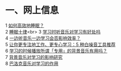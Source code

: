 一、网上信息
=====
1 [如何高效地睡眠？](http://www.zhihu.com/question/19551007)<br>
2 [睡眠十律](http://baike.baidu.com/link?url=uKJgaj8mu6u1CCFjhfPa2MZVId3wjgsdOY44HlA85-N128qYKs7FBhHUskUTFgLROO5A18FHwneR3T66Wd8Uu_)<br>
3 [学习时听音乐对学习有好处吗](http://zhidao.baidu.com/link?url=cFXC2bELKqdLMO4UPnAdZ8eez1YtRy9fhaTSV7MhzdvwinQn4wNDLWYSga7k_U2_2DZtsXisHCwVT2vQgwXysq)<br>
4 [一边听音乐一边学习会否影响效率？ ](http://www.zhihu.com/question/20276743)<br>
5 [让你更专注地工作、更专心学习：5 种白噪音工具推荐](http://sspai.com/27971/)<br>
6 [学习的时候播放所谓「专用」的背景音乐有用吗？ ](http://www.zhihu.com/question/20236766)<br>
7 [背景音乐对学习的影响研究 ](http://wenku.baidu.com/link?url=K9Lc1iIgI954wdXInGD9kXnbtWNZ25ONwSGRo3VmZ72h40xqlN_juF6gc_KQVLGnWH-Enc5wQdDVxmBPxMg0dUIVU8A40YnmveA4ipAyKlm)<br>
8 [巴洛克音乐对学习的作用](http://blog.sina.com.cn/s/blog_5cd4d9b90100ctyf.html)<br>
[]()<br>
[]()<br>
[]()<br>
[]()<br>
[]()<br>
[]()<br>
[]()<br>
[]()<br>
[]()<br>


